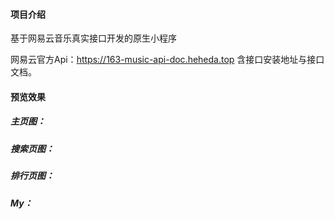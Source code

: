 #### 项目介绍
基于网易云音乐真实接口开发的原生小程序

网易云官方Api：https://163-music-api-doc.heheda.top
含接口安装地址与接口文档。

#### 预览效果
##### 主页图：
<!-- ![](https://huatu.98youxi.com/markdown/work/uploads/upload_eb60d35c1b2131d0810bd14499d3ec1a.png) -->

<!-- ![image](https://github.comgithub.com/Xiaoyoe/Music/blob/master/要传入的图片的名称.png -->
##### 搜索页图：
##### 排行页图：
##### My：

